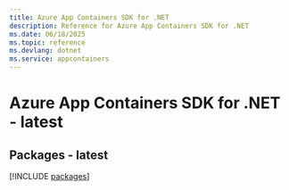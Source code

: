 ```yaml
---
title: Azure App Containers SDK for .NET
description: Reference for Azure App Containers SDK for .NET
ms.date: 06/18/2025
ms.topic: reference
ms.devlang: dotnet
ms.service: appcontainers
---
```

# Azure App Containers SDK for .NET - latest
## Packages - latest
[!INCLUDE [packages](app-containers-index.md)]